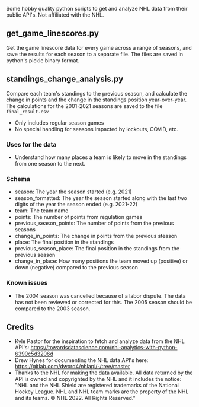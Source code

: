 Some hobby quality python scripts to get and analyze NHL data from their public API's.  Not affiliated with the NHL.

## get_game_linescores.py
Get the game linescore data for every game across a range of seasons, and save the results for each season to a separate file.  The files are saved in python's pickle binary format.

## standings_change_analysis.py
Compare each team's standings to the previous season, and calculate the change in points and the change in the standings position year-over-year.  The calculations for the 2001-2021 seasons are saved to the file `final_result.csv`
* Only includes regular season games
* No special handling for seasons impacted by lockouts, COVID, etc.

### Uses for the data
 * Understand how many places a team is likely to move in the standings from one season to the next. 

### Schema
* season: The year the season started (e.g. 2021)
* season_formatted: The year the season started along with the last two digits of the year the season ended (e.g. 2021-22)
* team: The team name
* points: The number of points from regulation games
* previous_season_points: The number of points from the previous seasons
* change_in_points: The change in points from the previous steason
* place: The final position in the standings
* previous_season_place: The final position in the standings from the previous season
* change_in_place: How many positions the team moved up (positive) or down (negative) compared to the previous season

### Known issues
* The 2004 season was cancelled because of a labor dispute.  The data has not been reviewed or corrected for this.  The 2005 season should be compared to the 2003 season.

## Credits
* Kyle Pastor for the inspiration to fetch and analyze data from the NHL API's: https://towardsdatascience.com/nhl-analytics-with-python-6390c5d3206d
* Drew Hynes for documenting the NHL data API's here: https://gitlab.com/dword4/nhlapi/-/tree/master
* Thanks to the NHL for making the data available.  All data returned by the API is owned and copyrighted by the NHL and it includes the notice: "NHL and the NHL Shield are registered trademarks of the National Hockey League. NHL and NHL team marks are the property of the NHL and its teams. © NHL 2022. All Rights Reserved."
